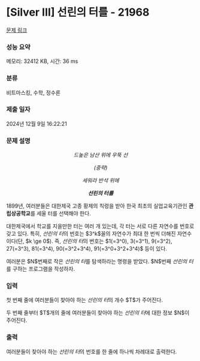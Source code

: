 # [Silver III] 선린의 터를 - 21968 

[문제 링크](https://www.acmicpc.net/problem/21968) 

### 성능 요약

메모리: 32412 KB, 시간: 36 ms

### 분류

비트마스킹, 수학, 정수론

### 제출 일자

2024년 12월 9일 16:22:21

### 문제 설명

<p style="text-align: center;"><em>드높은 남산 위에 우뚝 선</em></p>

<p style="text-align: center;"><em>(중략)</em></p>

<p style="text-align: center;"><em>세워라 반석 위에</em></p>

<p style="text-align: center;"><em><strong>선린의 터를</strong></em></p>

<p>1899년, 여러분들은 대한제국 고종 황제의 칙령을 받아 한국 최초의 실업교육기관인 <strong>관립상공학교</strong>를 세울 터를 선택해야 한다.</p>

<p>대한제국에서 학교를 지을만한 터는 여러 개 있는데, 각 터는 서로 다른 자연수를 번호로 갖고 있다. 특히, <em>선린의 터</em>의 번호는 $3^k$꼴의 자연수가 최대 한 번씩 더해진 자연수이다(단, $k \ge 0$). 즉, <em>선린의 터</em>의 번호는 $1(=3^0), 3(=3^1), 9(=3^2), 27(=3^3), 81(=3^4), 90(=3^2+3^4), 91(=3^0+3^2+3^4)$ 등이 있다.</p>

<p>여러분은 $N$번째로 작은 <em>선린의 터</em>를 탐색하라는 명령을 받았다. $N$번째 <em>선린의 터</em>를 구하는 프로그램을 작성하자.</p>

### 입력 

 <p>첫 번째 줄에 여러분들이 찾아야 하는 <em>선린의 터</em>의 개수 $T$가 주어진다.</p>

<p>두 번째 줄부터 $T$개의 줄에 여러분들이 찾아야 하는 <em>선린의 터</em>에 대한 정보 $N$이 주어진다.</p>

### 출력 

 <p>여러분들이 찾아야 하는 <em>선린의 터</em>의 번호를 한 줄에 하나씩 차례대로 출력한다.</p>

